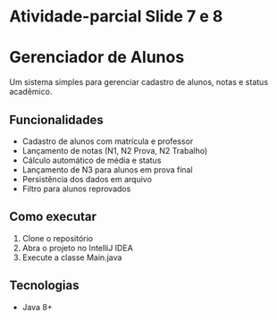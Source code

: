 # Atividade-parcial Slide 7 e 8

# Gerenciador de Alunos

Um sistema simples para gerenciar cadastro de alunos, notas e status acadêmico.

## Funcionalidades

- Cadastro de alunos com matrícula e professor
- Lançamento de notas (N1, N2 Prova, N2 Trabalho)
- Cálculo automático de média e status
- Lançamento de N3 para alunos em prova final
- Persistência dos dados em arquivo
- Filtro para alunos reprovados

## Como executar

1. Clone o repositório
2. Abra o projeto no IntelliJ IDEA
3. Execute a classe Main.java

## Tecnologias

- Java 8+
